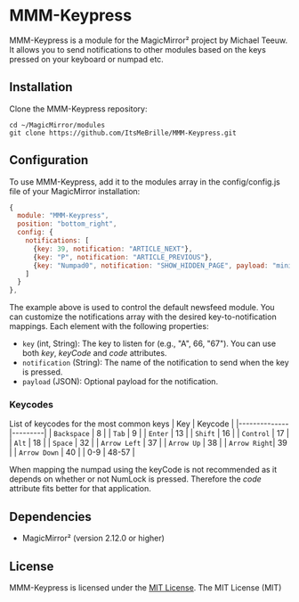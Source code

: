# MMM-Keypress
MMM-Keypress is a module for the MagicMirror² project by Michael Teeuw. It allows you to send notifications to other modules based on the keys pressed on your keyboard or numpad etc.

## Installation
Clone the MMM-Keypress repository:
```shell
cd ~/MagicMirror/modules
git clone https://github.com/ItsMeBrille/MMM-Keypress.git
```

## Configuration
To use MMM-Keypress, add it to the modules array in the config/config.js file of your MagicMirror installation:
```js
{
  module: "MMM-Keypress",
  position: "bottom_right",
  config: {
    notifications: [
      {key: 39, notification: "ARTICLE_NEXT"},
      {key: "P", notification: "ARTICLE_PREVIOUS"},
      {key: "Numpad0", notification: "SHOW_HIDDEN_PAGE", payload: "minimal"}
    ]
  }
},
```
The example above is used to control the default newsfeed module. You can customize the notifications array with the desired key-to-notification mappings. Each element with the following properties:

* `key` (int, String): The key to listen for (e.g., "A", 66, "67"). You can use both *key*, *keyCode* and *code* attributes.
* `notification` (String): The name of the notification to send when the key is pressed.
* `payload` (JSON): Optional payload for the notification. 

### Keycodes
List of keycodes for the most common keys
| Key          | Keycode |
|--------------|---------|
| `Backspace`  | 8       |
| `Tab`        | 9       |
| `Enter`      | 13      |
| `Shift`      | 16      |
| `Control`    | 17      |
| `Alt`        | 18      |
| `Space`      | 32      |
| `Arrow Left` | 37      |
| `Arrow Up`   | 38      |
| `Arrow Right`| 39      |
| `Arrow Down` | 40      |
| 0-9          | 48-57   |

When mapping the numpad using the keyCode is not recommended as it depends on whether or not NumLock is pressed. Therefore the *code* attribute fits better for that application.

## Dependencies
* MagicMirror² (version 2.12.0 or higher)

## License
MMM-Keypress is licensed under the [MIT License](LICENSE).
The MIT License (MIT)
